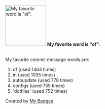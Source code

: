 <img src="https://my-badges.github.io/my-badges/favorite-word.png" alt="My favorite word is &quot;of&quot;." title="My favorite word is &quot;of&quot;." width="128">
<strong>My favorite word is &quot;of&quot;.</strong>
<br><br>

My favorite commit message words are:

1. of (used 1463 times)
2. in (used 1035 times)
3. autoupdate (used 778 times)
4. configs (used 755 times)
5. 'dotfiles' (used 752 times)


Created by <a href="https://github.com/my-badges/my-badges">My Badges</a>
